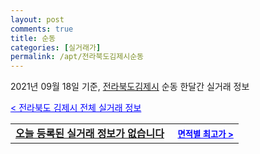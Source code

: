 ```yaml
---
layout: post
comments: true
title: 순동
categories: [실거래가]
permalink: /apt/전라북도김제시순동
---
```


2021년 09월 18일 기준, <a href="/apt/전라북도김제시">전라북도김제시</a> 순동 한달간 실거래 정보

<a style="color: blue;" href="/apt/전라북도김제시">< 전라북도 김제시 전체 실거래 정보</a>
<!---- start ---->
<table>
  <tr>
    <td colspan="4" style="font-weight: bold;"><a href="/apt/전라북도김제시순동{name_without_space}">오늘 등록된 실거래 정보가 없습니다</a> &nbsp;&nbsp;&nbsp; <a style="color: blue; font-size: smaller;" href="/apt/전라북도김제시순동{name_without_space}">면적별 최고가 ></a></td>
  </tr>
    
</table>
<!---- end ---->
    